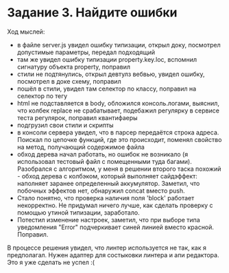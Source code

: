# Задание 3. Найдите ошибки

Ход мыслей:
- в файле server.js увидел ошибку типизации, открыл доку, посмотрел
допустимые параметры, передал подходящий
- там же увидел ошибку типизации property.key.loc, вспомнил сигнатуру объекта property, поправил
- стили не подтянулись, открыл девтулз вебвью, увидел ошибку, посмотрел в доке схему, поправил
- пошёл в стили, увидел там селектор по классу, поправил на селектор
по тегу
- html не подставляется в body, обложился консоль.логами, выяснил, что
колбек replace не срабатывает, подебажил регулярку в сервисе теста регулярок, поправил квантифаеры
- подгрузил свои стили и скрипты
- в консоли сервера увидел, что в парсер передаётся строка адреса. Поискал по цепочке функций, где это происходит, поменял свойство на метод, получающий содержимое файла
- обход дерева начал работать, но ошибок не возникало (я использовал тестовый файл с помещенными туда багами). Разобрался с алгоритмом, у меня в решении второго таска похожий - обход дерева с колбэком, который выполняет сайдэффект: наполняет заранее определенный аккумулятор. Заметил, что побочных эффектов нет, обнаружил concat вместо push.
- Стало понятно, что проверка наличия поля 'block' работает некорректно.
Не придумал ничего лучше, как сделать проверку с помощью утиной типизации, заработало.
- Потестил изменение настроек, заметил, что при выборе типа уведомления "Error" подчеркивает синей линией вместо красной. Поправил.

В процессе решения увидел, что линтер используется не так, как я предполагал. Нужен адаптер для состыковки линтера и апи редактора. Это я уже сделать не успел :( 
